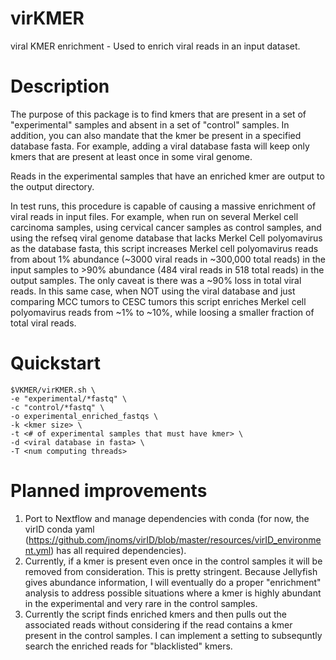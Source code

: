 # virKMER
viral KMER enrichment - Used to enrich viral reads in an input dataset.

# Description
The purpose of this package is to find kmers that are present in a set of "experimental" samples and absent in a set of "control" samples. In addition, you can also mandate that the kmer be present in a specified database fasta. For example, adding a viral database fasta will keep only kmers that are present at least once in some viral genome. 

Reads in the experimental samples that have an enriched kmer are output to the output directory.

In test runs, this procedure is capable of causing a massive enrichment of viral reads in input files. For example, when run on several Merkel cell carcinoma samples, using cervical cancer samples as control samples, and using the refseq viral genome database that lacks Merkel Cell polyomavirus as the database fasta, this script increases Merkel cell polyomavirus reads from about 1% abundance (~3000 viral reads in ~300,000 total reads) in the input samples to >90% abundance (484 viral reads in 518 total reads) in the output samples. The only caveat is there was a ~90% loss in total viral reads. In this same case, when NOT using the viral database and just comparing MCC tumors to CESC tumors this script enriches Merkel cell polyomavirus reads from ~1% to ~10%, while loosing a smaller fraction of total viral reads.

# Quickstart
```
$VKMER/virKMER.sh \
-e "experimental/*fastq" \
-c "control/*fastq" \
-o experimental_enriched_fastqs \
-k <kmer size> \
-t <# of experimental samples that must have kmer> \
-d <viral database in fasta> \
-T <num computing threads>
```

# Planned improvements
1) Port to Nextflow and manage dependencies with conda (for now, the virID conda yaml (https://github.com/jnoms/virID/blob/master/resources/virID_environment.yml) has all required dependencies).
2) Currently, if a kmer is present even once in the control samples it will be removed from consideration. This is pretty stringent. Because Jellyfish gives abundance information, I will eventually do a proper "enrichment" analysis to address possible situations where a kmer is highly abundant in the experimental and very rare in the control samples.   
3) Currently the script finds enriched kmers and then pulls out the associated reads without considering if the read contains a kmer present in the control samples. I can implement a setting to subsequntly search the enriched reads for "blacklisted" kmers.
